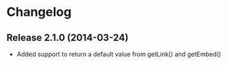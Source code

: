 # Changelog

## Release 2.1.0 (2014-03-24)
 * Added support to return a default value from getLink() and getEmbed()
